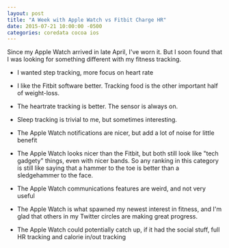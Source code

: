 ```yaml
---
layout: post
title: "A Week with Apple Watch vs Fitbit Charge HR"
date: 2015-07-21 10:00:00 -0500
categories: coredata cocoa ios
---
```


Since my Apple Watch arrived in late April, I've worn it. But I soon found that I was looking for something different with my fitness tracking.

- I wanted step tracking, more focus on heart rate

- I like the Fitbit software better. Tracking food is the other important half of weight-loss.

- The heartrate tracking is better. The sensor is always on.

- Sleep tracking is trivial to me, but sometimes interesting.

- The Apple Watch notifications are nicer, but add a lot of noise for little benefit

- The Apple Watch looks nicer than the Fitbit, but both still look like "tech gadgety" things, even with nicer bands. So any ranking in this category is still like saying that a hammer to the toe is better than a sledgehammer to the face.

- The Apple Watch communications features are weird, and not very useful

- The Apple Watch is what spawned my newest interest in fitness, and I'm glad that others in my Twitter circles are making great progress.

- The Apple Watch could potentially catch up, if it had the social stuff, full HR tracking and calorie in/out tracking
